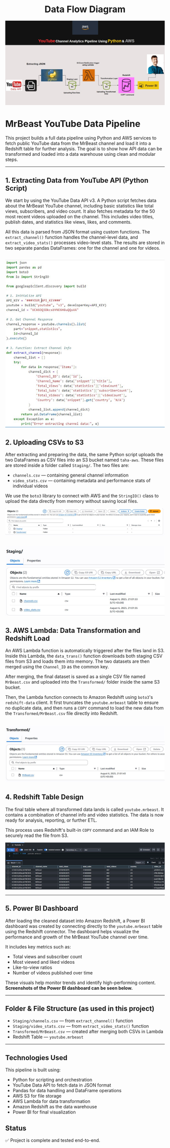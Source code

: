 


<h1 align="center">Data Flow Diagram</h1>


<p align="center">
  <img src="images/Data_Flow.JPG" alt="S3" width="1000"/>
</p>

# MrBeast YouTube Data Pipeline

This project builds a full data pipeline using Python and AWS services to fetch public YouTube data from the MrBeast channel and load it into a Redshift table for further analysis. The goal is to show how API data can be transformed and loaded into a data warehouse using clean and modular steps.

---

## 1. Extracting Data from YouTube API (Python Script)

We start by using the YouTube Data API v3. A Python script fetches data about the MrBeast YouTube channel, including basic statistics like total views, subscribers, and video count. It also fetches metadata for the 50 most recent videos uploaded on the channel. This includes video titles, publish dates, and statistics like views, likes, and comments.

All this data is parsed from JSON format using custom functions. The `extract_channel()` function handles the channel-level data, and `extract_video_stats()` processes video-level stats. The results are stored in two separate pandas DataFrames: one for the channel and one for videos.

![S3](images/python.JPG)
---

## 2. Uploading CSVs to S3

After extracting and preparing the data, the same Python script uploads the two DataFrames as CSV files into an S3 bucket named `taha-aws`. These files are stored inside a folder called `Staging/`. The two files are:

- `channels.csv` — containing general channel information  
- `video_stats.csv` — containing metadata and performance stats of individual videos

We use the `boto3` library to connect with AWS and the `StringIO()` class to upload the data directly from memory without saving local files.

![S3](images/s3_folders.JPG)

![S3](images/Staging_files.JPG)
---

## 3. AWS Lambda: Data Transformation and Redshift Load

An AWS Lambda function is automatically triggered after the files land in S3. Inside this Lambda, the `data_trans()` function downloads both staging CSV files from S3 and loads them into memory. The two datasets are then merged using the `Channel_ID` as the common key.

After merging, the final dataset is saved as a single CSV file named `MrBeast.csv` and uploaded into the `Transformed/` folder inside the same S3 bucket.

Then, the Lambda function connects to Amazon Redshift using `boto3`'s `redshift-data` client. It first truncates the `youtube.mrbeast` table to ensure no duplicate data, and then runs a `COPY` command to load the new data from the `Transformed/MrBeast.csv` file directly into Redshift.


![S3](images/Transformed_files.JPG)
---

## 4. Redshift Table Design

The final table where all transformed data lands is called `youtube.mrbeast`. It contains a combination of channel info and video statistics. The data is now ready for analysis, reporting, or further ETL.

This process uses Redshift's built-in `COPY` command and an IAM Role to securely read the file from S3.

![S3](images/redshift.JPG)

---

## 5. Power BI Dashboard

After loading the cleaned dataset into Amazon Redshift, a Power BI dashboard was created by connecting directly to the `youtube.mrbeast` table using the Redshift connector. The dashboard helps visualize the performance and growth of the MrBeast YouTube channel over time.

It includes key metrics such as:
- Total views and subscriber count  
- Most viewed and liked videos  
- Like-to-view ratios  
- Number of videos published over time  


These visuals help monitor trends and identify high-performing content.  
**Screenshots of the Power BI dashboard can be seen below.**

---

## Folder & File Structure (as used in this project)

- `Staging/channels.csv` — from `extract_channel()` function  
- `Staging/video_stats.csv` — from `extract_video_stats()` function  
- `Transformed/MrBeast.csv` — created after merging both CSVs in Lambda  
- Redshift Table — `youtube.mrbeast`

---

## Technologies Used

This pipeline is built using:

- Python for scripting and orchestration  
- YouTube Data API to fetch data in JSON format  
- Pandas for data handling and DataFrame operations  
- AWS S3 for file storage  
- AWS Lambda for data transformation  
- Amazon Redshift as the data warehouse  
- Power BI for final visualization 



## Status

✅ Project is complete and tested end-to-end. 
